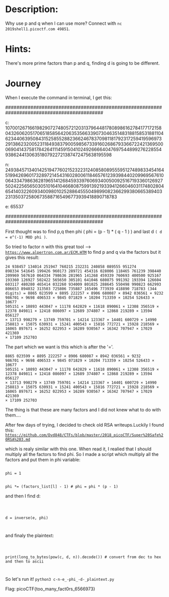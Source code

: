 # Description:
Why use p and q when I can use more? Connect with <code>nc 2019shell1.picoctf.com 49851</code>.

# Hints:
There's more prime factors than p and q, finding d is going to be different.

# Journey

When I execute the command in terminal, I get this:

###########################################################################################

c: 10700126716619829072748057212031379644817808986162784177172158043260620517065185856420635356633907304635148318815853188110462344063950843152585528823662467837098118179231725941959697329138623200523118493837900598567339160268679336672242136950006904143758178426411145915041024926666404769754489927622855493862441306351807922721387472475638195598
 
 
n: 24938457134014251947760215232231240858089555951274898334541645199426960173289721454316028006118465761239398440209969567610064334798636281965141268459339760693400500925167193360126927502422565650305101641046680875991392193394126604603117480280465414032260934009801025288645550498990823662993806653894032313503725806735887165496773939418890718783
 
 
e: 65537

###########################################################################################

First thought was to find p,q then phi ( phi = (p - 1) * ( q - 1 ) ) and last d <code>( d = e^(-1) MOD phi )</code>.

So tried to factor n with this great tool --> <code>https://www.alpertron.com.ar/ECM.HTM</code> to find p and q via the factors but it gives this result:

<code>24 938457 134014 251947 760215 232231 240858 089555 951274 898334 541645 199426 960173 289721 454316 028006 118465 761239 398440 209969 567610 064334 798636 281965 141268 459339 760693 400500 925167 193360 126927 502422 565650 305101 641046 680875 991392 193394 126604 603117 480280 465414 032260 934009 801025 288645 550498 990823 662993 806653 894032 313503 725806 735887 165496 773939 418890 718783 (344 digits) = 8865 023599 × 8895 222257 × 8906 680087 × 8942 036561 × 9232 986701 × 9698 406533 × 9845 071829 × 10204 713359 × 10254 526433 × 10677 505151 × 10893 443047 × 11178 642829 × 11618 890061 × 12308 356519 × 12378 849811 × 12418 086097 × 12689 374807 × 12868 219289 × 13594 056127 × 13713 998279 × 13749 759701 × 14214 123367 × 14401 600729 × 14990 258813 × 15075 630931 × 15241 400543 × 15816 772721 × 15928 218569 × 16065 897671 × 16252 022953 × 16289 930567 × 16342 707947 × 17029 421369 × 17109 252703 </code>

The part which we want is this which is after the '='.

<code>8865 023599 × 8895 222257 × 8906 680087 × 8942 036561 × 9232 986701 × 9698 406533 × 9845 071829 × 10204 713359 × 10254 526433 × 10677 505151 × 10893 443047 × 11178 642829 × 11618 890061 × 12308 356519 × 12378 849811 × 12418 086097 × 12689 374807 × 12868 219289 × 13594 056127 × 13713 998279 × 13749 759701 × 14214 123367 × 14401 600729 × 14990 258813 × 15075 630931 × 15241 400543 × 15816 772721 × 15928 218569 × 16065 897671 × 16252 022953 × 16289 930567 × 16342 707947 × 17029 421369 × 17109 252703</code>

The thing is that these are many factors and I did not knew what to do with them....

After few days of trying, I decided to check old RSA writeups.Luckily I found this:
<code>https://github.com/Dvd848/CTFs/blob/master/2018_picoCTF/Super%20Safe%20RSA%203.md</code>

which is realy similar with this one. When read it, I realied that I should multiply all the factors to find phi.
So I made a script which multiply all the factors and put them in phi variable:

<code>
phi = 1
 
phi \*= (factors_list\[l] - 1) # phi = phi * (p - 1)
</code>

and then I find d:

<code>

d = inverse(e, phi)

</code>

and finaly the plaintext:

<code>

print(long_to_bytes(pow(c, d, n)).decode()) # convert from dec to hex and then to ascii

</code>

So let's run it!
<code>python3 c-n-e_-phi_-d-_plaintext.py</code>

Flag: picoCTF{too_many_fact0rs_6566973}
